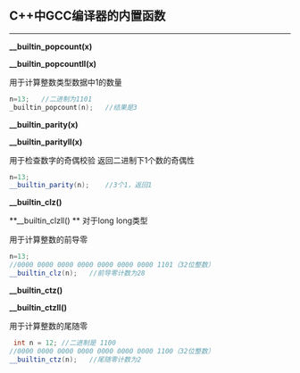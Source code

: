 ##	C++中GCC编译器的内置函数

---

**__builtin_popcount(x)**

**__builtin_popcountll(x)**

用于计算整数类型数据中1的数量

```c++
n=13;	//二进制为1101
_builtin_popcount(n);	//结果是3
```

**__builtin_parity(x)**

**__builtin_parityll(x)**

用于检查数字的奇偶校验
返回二进制下1个数的奇偶性

```c++
n=13;
__builtin_parity(n);	//3个1，返回1
```

**__builtin_clz()**

**__builtin_clzll()  	**	对于long long类型

用于计算整数的前导零

```c++
n=13;
//0000 0000 0000 0000 0000 0000 0000 1101（32位整数）
__builtin_clz(n);	//前导零计数为28
```
**__builtin_ctz()**

**__builtin_ctzll()**

用于计算整数的尾随零

```c++
 int n = 12; //二进制是 1100
//0000 0000 0000 0000 0000 0000 0000 1100（32位整数）
__builtin_ctz(n);	//尾随零计数为2
```

